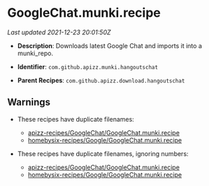 # GoogleChat.munki.recipe

_Last updated 2021-12-23 20:01:50Z_

- **Description**: Downloads latest Google Chat and imports it into a munki_repo.

- **Identifier**: `com.github.apizz.munki.hangoutschat`

- **Parent Recipes**: `com.github.apizz.download.hangoutschat`


## Warnings

- These recipes have duplicate filenames:
    - [apizz-recipes/GoogleChat/GoogleChat.munki.recipe](/autopkg-dupe-tracker/apizz-recipes/GoogleChat/GoogleChat.munki.recipe)
    - [homebysix-recipes/Google/GoogleChat.munki.recipe](/autopkg-dupe-tracker/homebysix-recipes/Google/GoogleChat.munki.recipe)

- These recipes have duplicate filenames, ignoring numbers:
    - [apizz-recipes/GoogleChat/GoogleChat.munki.recipe](/autopkg-dupe-tracker/apizz-recipes/GoogleChat/GoogleChat.munki.recipe)
    - [homebysix-recipes/Google/GoogleChat.munki.recipe](/autopkg-dupe-tracker/homebysix-recipes/Google/GoogleChat.munki.recipe)